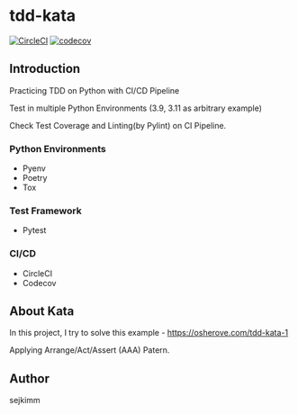 # tdd-kata

[![CircleCI](https://dl.circleci.com/status-badge/img/gh/sejkimm/tdd-kata/tree/main.svg?style=svg)](https://dl.circleci.com/status-badge/redirect/gh/sejkimm/tdd-kata/tree/main)
[![codecov](https://codecov.io/gh/sejkimm/tdd-kata/branch/main/graph/badge.svg?token=V4DP6N1BXI)](https://codecov.io/gh/sejkimm/tdd-kata)

## Introduction

Practicing TDD on Python with CI/CD Pipeline

Test in multiple Python Environments (3.9, 3.11 as arbitrary example)

Check Test Coverage and Linting(by Pylint) on CI Pipeline.

### Python Environments

- Pyenv
- Poetry
- Tox

### Test Framework

- Pytest

### CI/CD

- CircleCI
- Codecov

## About Kata

In this project, I try to solve this example - <https://osherove.com/tdd-kata-1>

Applying Arrange/Act/Assert (AAA) Patern.

## Author

sejkimm
